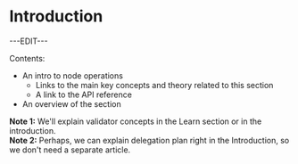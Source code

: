 ﻿---
sidebar_position: 1
---

# Introduction

---EDIT---

Contents:

- An intro to node operations
	- Links to the main key concepts and theory related to this section
	- A link to the API reference
- An overview of the section

**Note 1:** We'll explain validator concepts in the Learn section or in the introduction.  
**Note 2:** Perhaps, we can explain delegation plan right in the Introduction, so we don't need a separate article.

